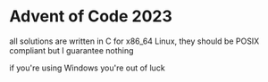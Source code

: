 # Advent of Code 2023
all solutions are written in C for x86_64 Linux, they should be POSIX compliant but I guarantee nothing

if you're using Windows you're out of luck

